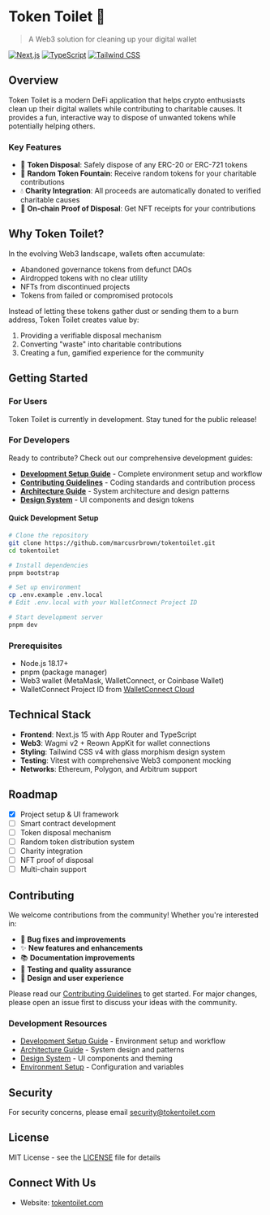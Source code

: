 # Token Toilet 🚽

> A Web3 solution for cleaning up your digital wallet

[![Next.js](https://img.shields.io/badge/Next.js-14-black)](https://nextjs.org/) [![TypeScript](https://img.shields.io/badge/TypeScript-5.7-blue)](https://www.typescriptlang.org/) [![Tailwind CSS](https://img.shields.io/badge/Tailwind-3.4-38B2AC)](https://tailwindcss.com/)

## Overview

Token Toilet is a modern DeFi application that helps crypto enthusiasts clean up their digital wallets while contributing to charitable causes. It provides a fun, interactive way to dispose of unwanted tokens while potentially helping others.

### Key Features

- 🚽 **Token Disposal**: Safely dispose of any ERC-20 or ERC-721 tokens
- 🎲 **Random Token Fountain**: Receive random tokens for your charitable contributions
- 💧 **Charity Integration**: All proceeds are automatically donated to verified charitable causes
- 🧾 **On-chain Proof of Disposal**: Get NFT receipts for your contributions

## Why Token Toilet?

In the evolving Web3 landscape, wallets often accumulate:

- Abandoned governance tokens from defunct DAOs
- Airdropped tokens with no clear utility
- NFTs from discontinued projects
- Tokens from failed or compromised protocols

Instead of letting these tokens gather dust or sending them to a burn address, Token Toilet creates value by:

1. Providing a verifiable disposal mechanism
2. Converting "waste" into charitable contributions
3. Creating a fun, gamified experience for the community

## Getting Started

### For Users

Token Toilet is currently in development. Stay tuned for the public release!

### For Developers

Ready to contribute? Check out our comprehensive development guides:

- **[Development Setup Guide](docs/development/setup.md)** - Complete environment setup and workflow
- **[Contributing Guidelines](CONTRIBUTING.md)** - Coding standards and contribution process
- **[Architecture Guide](docs/development/architecture.md)** - System architecture and design patterns
- **[Design System](docs/design-system/getting-started.md)** - UI components and design tokens

#### Quick Development Setup

```bash
# Clone the repository
git clone https://github.com/marcusrbrown/tokentoilet.git
cd tokentoilet

# Install dependencies
pnpm bootstrap

# Set up environment
cp .env.example .env.local
# Edit .env.local with your WalletConnect Project ID

# Start development server
pnpm dev
```

### Prerequisites

- Node.js 18.17+
- pnpm (package manager)
- Web3 wallet (MetaMask, WalletConnect, or Coinbase Wallet)
- WalletConnect Project ID from [WalletConnect Cloud](https://cloud.walletconnect.com)

## Technical Stack

- **Frontend**: Next.js 15 with App Router and TypeScript
- **Web3**: Wagmi v2 + Reown AppKit for wallet connections
- **Styling**: Tailwind CSS v4 with glass morphism design system
- **Testing**: Vitest with comprehensive Web3 component mocking
- **Networks**: Ethereum, Polygon, and Arbitrum support

## Roadmap

- [x] Project setup & UI framework
- [ ] Smart contract development
- [ ] Token disposal mechanism
- [ ] Random token distribution system
- [ ] Charity integration
- [ ] NFT proof of disposal
- [ ] Multi-chain support

## Contributing

We welcome contributions from the community! Whether you're interested in:

- 🐛 **Bug fixes and improvements**
- ✨ **New features and enhancements**
- 📚 **Documentation improvements**
- 🧪 **Testing and quality assurance**
- 🎨 **Design and user experience**

Please read our [Contributing Guidelines](CONTRIBUTING.md) to get started. For major changes, please open an issue first to discuss your ideas with the community.

### Development Resources

- [Development Setup Guide](docs/development/setup.md) - Environment setup and workflow
- [Architecture Guide](docs/development/architecture.md) - System design and patterns
- [Design System](docs/design-system/getting-started.md) - UI components and theming
- [Environment Setup](docs/development/environment-setup.md) - Configuration and variables

## Security

For security concerns, please email [security@tokentoilet.com](mailto:security@tokentoilet.com)

## License

MIT License - see the [LICENSE](LICENSE) file for details

## Connect With Us

- Website: [tokentoilet.com](https://tokentoilet.com)
<!-- - Discord: [Join our community](https://discord.gg/tokentoilet) -->
